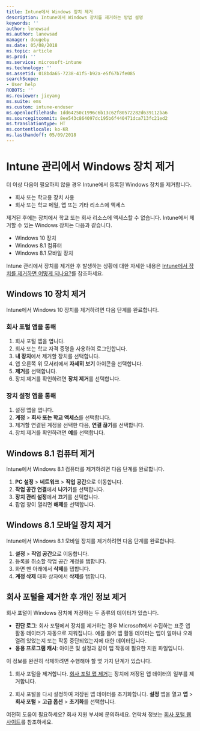 ```yaml
---
title: Intune에서 Windows 장치 제거
description: Intune에서 Windows 장치를 제거하는 방법 설명
keywords: ''
author: lenewsad
ms.author: lanewsad
manager: dougeby
ms.date: 05/08/2018
ms.topic: article
ms.prod: ''
ms.service: microsoft-intune
ms.technology: ''
ms.assetid: 018bda65-7238-41f5-b92a-e5f67b7fe085
searchScope:
- User help
ROBOTS: ''
ms.reviewer: jieyang
ms.suite: ems
ms.custom: intune-enduser
ms.openlocfilehash: 1dd64250c1996c6b13c62f80572282d639112ba6
ms.sourcegitcommit: 8ee543c864097dc195b6f440471dca713fc21ed2
ms.translationtype: HT
ms.contentlocale: ko-KR
ms.lasthandoff: 05/09/2018
---
```

# <a name="remove-your-windows-device-from-intune-management"></a>Intune 관리에서 Windows 장치 제거

더 이상 다음이 필요하지 않을 경우 Intune에서 등록된 Windows 장치를 제거합니다.  
* 회사 또는 학교용 장치 사용 
* 회사 또는 학교 메일, 앱 또는 기타 리소스에 액세스

제거된 후에는 장치에서 학교 또는 회사 리소스에 액세스할 수 없습니다. Intune에서 제거할 수 있는 Windows 장치는 다음과 같습니다.  
* Windows 10 장치 
* Windows 8.1 컴퓨터
* Windows 8.1 모바일 장치
 
Intune 관리에서 장치를 제거한 후 발생하는 상황에 대한 자세한 내용은 [Intune에서 장치를 제거하면 어떻게 되나요?](what-happens-if-you-unenroll-your-device-from-intune-windows.md)를 참조하세요.

## <a name="remove-your-windows-10-device"></a>Windows 10 장치 제거
Intune에서 Windows 10 장치를 제거하려면 다음 단계를 완료합니다.

### <a name="via-the-company-portal-app"></a>회사 포털 앱을 통해

1. 회사 포털 앱을 엽니다.
2. 회사 또는 학교 자격 증명을 사용하여 로그인합니다.
3. **내 장치**에서 제거할 장치를 선택합니다.
4. 앱 오른쪽 위 모서리에서 **자세히 보기** 아이콘을 선택합니다.
5. **제거**를 선택합니다. 
6. 장치 제거를 확인하려면 **장치 제거**를 선택합니다.

### <a name="via-device-settings-app"></a>장치 설정 앱을 통해
1. 설정 앱을 엽니다. 
2. **계정** > **회사 또는 학교 액세스**를 선택합니다.
3. 제거할 연결된 계정을 선택한 다음, **연결 끊기**를 선택합니다.
4. 장치 제거를 확인하려면 **예**를 선택합니다.

## <a name="remove-your-windows-81-computer"></a>Windows 8.1 컴퓨터 제거
Intune에서 Windows 8.1 컴퓨터를 제거하려면 다음 단계를 완료합니다.

1.  **PC 설정** > **네트워크** > **작업 공간**으로 이동합니다.
2.  **작업 공간 연결**에서 **나가기**를 선택합니다.
3.  **장치 관리 설정**에서 **끄기**를 선택합니다.
4.  팝업 창이 열리면 **해제**를 선택합니다.

## <a name="remove-your-windows-81-mobile-device"></a>Windows 8.1 모바일 장치 제거
Intune에서 Windows 8.1 모바일 장치를 제거하려면 다음 단계를 완료합니다.

1.  **설정** > **작업 공간**으로 이동합니다.
2.  등록을 취소할 작업 공간 계정을 탭합니다.
3.  화면 맨 아래에서 **삭제**를 탭합니다.
4.  **계정 삭제** 대화 상자에서 **삭제**를 탭합니다.  
## <a name="removing-your-personal-information-after-removing-the-company-portal"></a>회사 포털을 제거한 후 개인 정보 제거
회사 포털이 Windows 장치에 저장하는 두 종류의 데이터가 있습니다.

-   **진단 로그**: 회사 포털에서 장치를 제거하는 경우 Microsoft에서 수집하는 표준 앱 활동 데이터가 자동으로 지워집니다. 예를 들어 앱 활동 데이터는 앱이 얼마나 오래 열려 있었는지 또는 작동 중단되었는지에 대한 데이터입니다.
-   **응용 프로그램 캐시**: 아이콘 및 설정과 같이 앱 작동에 필요한 지원 파일입니다.

이 정보를 완전히 삭제하려면 수행해야 할 몇 가지 단계가 있습니다.

1. 회사 포털을 제거합니다. [회사 포털 앱 제거](https://support.microsoft.com/help/4028003/windows-10-uninstall-apps-and-programs)는 장치에 저장된 앱 데이터의 일부를 제거합니다.  

2. 회사 포털을 다시 설정하여 저장된 앱 데이터를 초기화합니다. **설정** 앱을 열고 **앱** > **회사 포털** > **고급 옵션** > **초기화**를 선택합니다. 

여전히 도움이 필요하세요? 회사 지원 부서에 문의하세요. 연락처 정보는 [회사 포털 웹 사이트](https://portal.manage.microsoft.com#HelpDeskDialog)를 참조하세요.